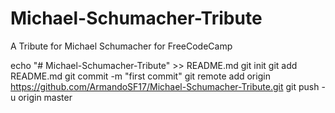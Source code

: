 # Michael-Schumacher-Tribute
A Tribute for Michael Schumacher for FreeCodeCamp

echo "# Michael-Schumacher-Tribute" >> README.md
git init
git add README.md
git commit -m "first commit"
git remote add origin https://github.com/ArmandoSF17/Michael-Schumacher-Tribute.git
git push -u origin master
